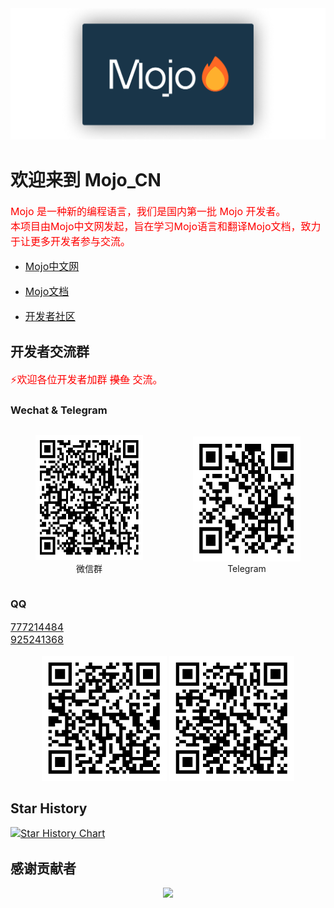 <p align="center">
    <img src="./public/img/mojo_github_logo_bg.png">
</p>

# 欢迎来到 Mojo_CN
Mojo 是一种新的编程语言，我们是国内第一批 Mojo 开发者。  
本项目由Mojo中文网发起，旨在学习Mojo语言和翻译Mojo文档，致力于让更多开发者参与交流。

- [Mojo中文网](https://mojocn.org/)
- [Mojo文档](https://mojocn.org/mojo/manual/index.html)

- [开发者社区](https://dev.mojocn.org/)


## 开发者交流群
⚡欢迎各位开发者加群 ~~摸鱼~~ 交流。
  <style>
    p {
      color: red;
      font-size: 16px;
    }
  </style>
### Wechat  &    Telegram
<div id="wechat" style="display: flex;  align-items: center;">
    <figure>
        <img height="200" width="200" src="./public/img/wechat.png"/>
        <figcaption style="text-align: center;"><a href="" style="text-decoration: none;" rel="noreferrer">微信群</a></figcaption>
    </figure>
    <figure>
        <img height="200" width="200" src="./public/img/Telegram.png"/>
        <figcaption style="text-align: center;"><a href="https://t.me/Mojo_CN" style="text-decoration: none;" rel="noreferrer">Telegram</a></figcaption>
    </figure>
</div>

### QQ
[777214484](https://qm.qq.com/q/nn0pFzgIRG)  
[925241368](https://qm.qq.com/q/IgJFnFPDGy)
<div id="qq" align="center">
<img height="200" width="200" src="./public/img/qq.png"/>   
<img height="200" width="200" src="./public/img/qq2.png"/>
</div>


## Star History

[![Star History Chart](https://api.star-history.com/svg?repos=shadowqcom/mojo_CN&type=Date)](https://star-history.com/#shadowqcom/mojo_CN&Date)


## 感谢贡献者
<div align="center">
    <a href="https://github.com/shadowqcom/mojo_CN/graphs/contributors">
    <img src="https://contrib.rocks/image?repo=shadowqcom/mojo_CN" />
    </a>
</div>